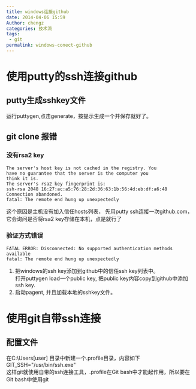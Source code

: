 ```yaml
---
title: windows连接github
date: 2014-04-06 15:59
Author: chengz
categories: 技术流
tags:
 - git
permalink: windows-conect-github
---
```


使用putty的ssh连接github
========================

putty生成sshkey文件
-------------------

运行puttygen,点击generate，按提示生成一个并保存就好了。

git clone 报错
--------------

### 没有rsa2 key

    The server's host key is not cached in the registry. You  
    have no guarantee that the server is the computer you 
    think it is.
    The server's rsa2 key fingerprint is:
    ssh-rsa 2048 16:27:ac:a5:76:28:2d:36:63:1b:56:4d:eb:df:a6:48
    Connection abandoned.
    fatal: The remote end hung up unexpectedly

这个原因是主机没有加入信任hosts列表， 先用putty
ssh连接一次github.com，它会询问是否将rsa2 key存储在本机，点是就行了

### 验证方式错误

    FATAL ERROR: Disconnected: No supported authentication methods available
    fatal: The remote end hung up unexpectedly

1.  把windows的ssh key添加到github中的信任ssh key列表中。  
    打开puttygen load一个public key, 把public
    key内容copy到github中添加ssh key.
2.  启动pagent, 并且加载本地的sshkey文件。

使用git自带ssh连接
==================

配置文件
--------

在C:\\Users[user] 目录中新建一个.profile目录，内容如下  
GIT\_SSH="/usr/bin/ssh.exe"  
这样git就使用自带的ssh连接工具，.profile在Git
bash中才能起作用，所以要在Git bash中使用git
